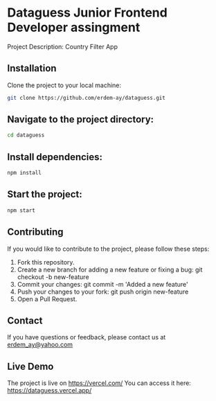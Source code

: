 # Dataguess Junior Frontend Developer assingment 

Project Description: Country Filter App

## Installation

Clone the project to your local machine:

```bash
git clone https://github.com/erdem-ay/dataguess.git
```

## Navigate to the project directory:

```bash
cd dataguess
```

## Install dependencies:

```bash
npm install
```


## Start the project:

```bash
npm start
```

## Contributing

If you would like to contribute to the project, please follow these steps:
1. Fork this repository.
2. Create a new branch for adding a new feature or fixing a bug: git checkout -b new-feature
3. Commit your changes: git commit -m 'Added a new feature'
4. Push your changes to your fork: git push origin new-feature
5. Open a Pull Request.

## Contact

If you have questions or feedback, please contact us at erdem_ay@yahoo.com

## Live Demo

The project is live on https://vercel.com/ You can access it here: https://dataguess.vercel.app/